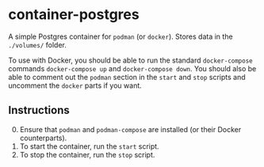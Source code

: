 # container-postgres

A simple Postgres container for `podman` (or `docker`). Stores data in the `./volumes/` folder.

To use with Docker, you should be able to run the standard `docker-compose` commands `docker-compose up` and `docker-compose down`. You should also be able to comment out the `podman` section in the `start` and `stop` scripts and uncomment the `docker` parts if you want.

## Instructions

0. Ensure that `podman` and `podman-compose` are installed (or their Docker counterparts).
1. To start the container, run the `start` script.
1. To stop the container, run the `stop` script.
